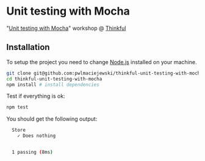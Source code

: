# Unit testing with Mocha

"[Unit testing with Mocha]()" workshop @ [Thinkful](http://thinkful.com)

## Installation

To setup the project you need to change [Node.js](https://nodejs.org/) installed on your machine.

```sh
git clone git@github.com:pwlmaciejewski/thinkful-unit-testing-with-mocha.git
cd thinkful-unit-testing-with-mocha
npm install # install dependencies
```

Test if everything is ok:

```sh
npm test
```

You should get the following output:

```sh
  Store
    ✓ Does nothing


  1 passing (8ms)
```
